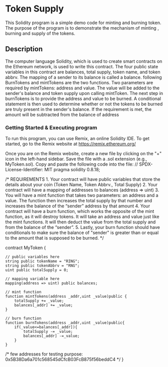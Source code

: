 # Token Supply
This Solidity program is a simple demo code for minting and burning token. The purpose of the program is to demonstrate the mechanism of minting , burning and supply of the tokens.
## Description
The computer language Solidity, which is used to create smart contracts on the Ethereum network, is used to write this contract. The four public state variables in this contract are balances, total supply, token name, and token abbrv. The mapping of a sender to its balance is called a balance. following BurnTokens and mintTokens are the two functions. Two parameters are required by mintTokens: address and value. The value will be added to the sender's balance and token supply upon calling mintToken. The next step in burnTokens is to provide the address and value to be burned. A conditional statement is then used to determine whether or not the tokens to be burned are truly present in the sender's balance. If the requirement is met, the amount will be subtracted from the balance of address
### Getting Started & Executing program
To run this program, you can use Remix, an online Solidity IDE. To get started, go to the Remix website at https://remix.ethereum.org/

Once you are on the Remix website, create a new file by clicking on the "+" icon in the left-hand sidebar. Save the file with a .sol extension (e.g., MyToken.sol). Copy and paste the following code into the file:
// SPDX-License-Identifier: MIT
pragma solidity 0.8.18;

/*
       REQUIREMENTS
    1. Your contract will have public variables that store the details about your coin (Token Name, Token Abbrv., Total Supply)
    2. Your contract will have a mapping of addresses to balances (address => uint)
    3. You will have a mint function that takes two parameters: an address and a value. 
       The function then increases the total supply by that number and increases the balance 
       of the “sender” address by that amount
    4. Your contract will have a burn function, which works the opposite of the mint function, as it will destroy tokens. 
       It will take an address and value just like the mint functions. It will then deduct the value from the total supply 
       and from the balance of the “sender”.
    5. Lastly, your burn function should have conditionals to make sure the balance of "sender" is greater than or equal 
       to the amount that is supposed to be burned.
*/

contract MyToken {

    // public variables here
    string public tokenName = "RING";
    string public tokenAbbrv = "RNG";
    uint public totalSupply = 0;

    // mapping variable here
    mapping(address => uint) public balances;

    // mint function
    function mintTokens(address _addr,uint _value)public {
        totalSupply += _value;
        balances[_addr] += _value;
    }

    // burn function
    function burnTokens(address _addr,uint _value)public{
        if(_value<=balances[_addr]){
            totalSupply -= _value;
            balances[_addr] -=_value;
        }
    }
  /*
    few addresses for testing purpose:
       0x5B38Da6a701c568545dCfcB03FcB875f56beddC4
    */
}
